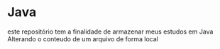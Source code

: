 # Java
este repositório tem a finalidade de armazenar meus estudos em Java
Alterando o conteudo de um arquivo de forma local